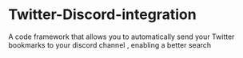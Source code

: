 # Twitter-Discord-integration
A code framework that allows you to automatically send your Twitter bookmarks to your discord channel , enabling a better search
